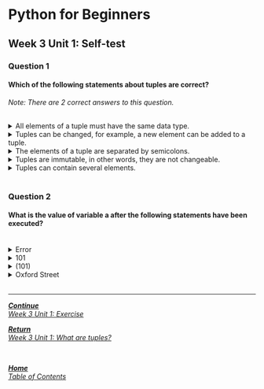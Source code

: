 # Python for Beginners

## Week 3 Unit 1: Self-test

### Question 1

#### Which of the following statements about tuples are correct?

*Note: There are 2 correct answers to this question.*

<br>

<details>
	<summary>All elements of a tuple must have the same data type.</summary>
	<img  src="selftest/cross.png" width="25">
</details>


<details>
	<summary>Tuples can be changed, for example, a new element can be added to a tuple.</summary>
	<img  src="selftest/cross.png" width="25">
</details>


<details>
	<summary>The elements of a tuple are separated by semicolons.</summary>
	<img  src="selftest/cross.png" width="25">
</details>


<details>
	<summary>Tuples are immutable, in other words, they are not changeable.</summary>
	<img  src="selftest/check.png" width="25">
</details>


<details>
	<summary>Tuples can contain several elements.</summary>
	<img  src="selftest/check.png" width="25">
</details>




<br>

### Question 2

#### What is the value of variable a after the following statements have been executed?

<br>

<details>
	<summary>Error</summary>
	<img  src="selftest/cross.png" width="25">
</details>


<details>
	<summary>101</summary>
	<img  src="selftest/cross.png" width="25">
</details>


<details>
	<summary>(101)</summary>
	<img  src="selftest/cross.png" width="25">
</details>


<details>
	<summary>Oxford Street</summary>
	<img  src="selftest/check.png" width="25">
</details>




<br>

---

[***Continue*** <br> *Week 3 Unit 1: Exercise*](week3_unit1_exercise.md)

[***Return*** <br> *Week 3 Unit 1: What are tuples?*](week3_unit1_tuples.md)

<br>

[***Home*** <br>*Table of Contents*](home.md)